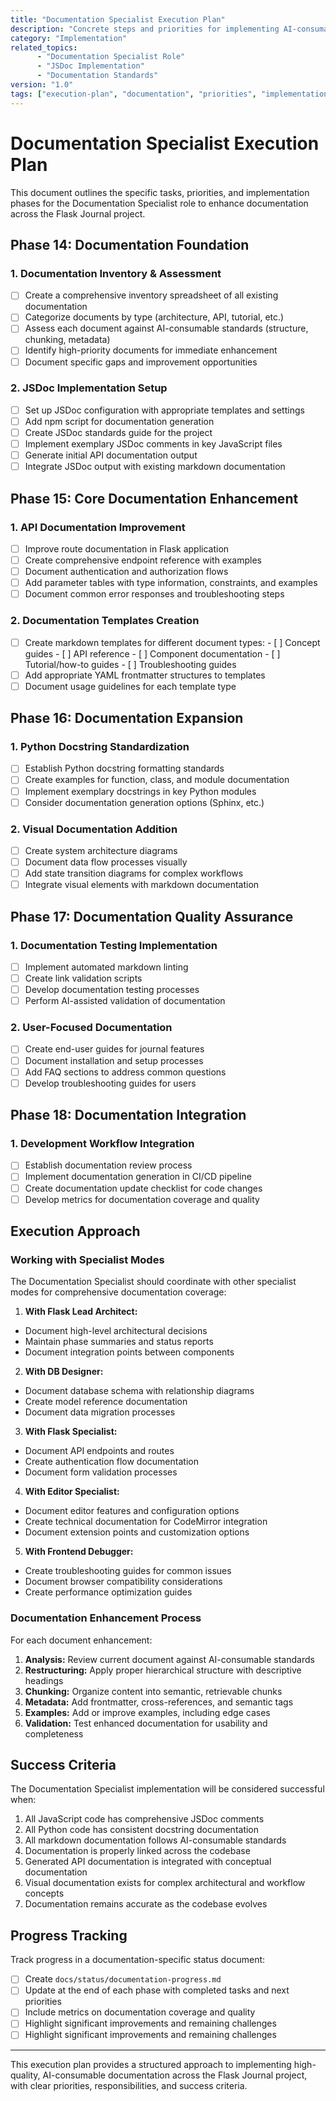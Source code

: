 ```yaml
---
title: "Documentation Specialist Execution Plan"
description: "Concrete steps and priorities for implementing AI-consumable documentation across the Flask Journal project"
category: "Implementation"
related_topics:
      - "Documentation Specialist Role"
      - "JSDoc Implementation"
      - "Documentation Standards"
version: "1.0"
tags: ["execution-plan", "documentation", "priorities", "implementation", "AI-consumable", "phase-based"]
---
```


# Documentation Specialist Execution Plan

This document outlines the specific tasks, priorities, and implementation phases for the Documentation Specialist role to enhance documentation across the Flask Journal project.

## Phase 14: Documentation Foundation

### 1. Documentation Inventory & Assessment

- [ ] Create a comprehensive inventory spreadsheet of all existing documentation
- [ ] Categorize documents by type (architecture, API, tutorial, etc.)
- [ ] Assess each document against AI-consumable standards (structure, chunking, metadata)
- [ ] Identify high-priority documents for immediate enhancement
- [ ] Document specific gaps and improvement opportunities

### 2. JSDoc Implementation Setup

- [ ] Set up JSDoc configuration with appropriate templates and settings
- [ ] Add npm script for documentation generation
- [ ] Create JSDoc standards guide for the project
- [ ] Implement exemplary JSDoc comments in key JavaScript files
- [ ] Generate initial API documentation output
- [ ] Integrate JSDoc output with existing markdown documentation

## Phase 15: Core Documentation Enhancement

### 1. API Documentation Improvement

- [ ] Improve route documentation in Flask application
- [ ] Create comprehensive endpoint reference with examples
- [ ] Document authentication and authorization flows
- [ ] Add parameter tables with type information, constraints, and examples
- [ ] Document common error responses and troubleshooting steps

### 2. Documentation Templates Creation

- [ ] Create markdown templates for different document types:
      - [ ] Concept guides
      - [ ] API reference
      - [ ] Component documentation
      - [ ] Tutorial/how-to guides
      - [ ] Troubleshooting guides
- [ ] Add appropriate YAML frontmatter structures to templates
- [ ] Document usage guidelines for each template type

## Phase 16: Documentation Expansion

### 1. Python Docstring Standardization

- [ ] Establish Python docstring formatting standards
- [ ] Create examples for function, class, and module documentation
- [ ] Implement exemplary docstrings in key Python modules
- [ ] Consider documentation generation options (Sphinx, etc.)

### 2. Visual Documentation Addition

- [ ] Create system architecture diagrams
- [ ] Document data flow processes visually
- [ ] Add state transition diagrams for complex workflows
- [ ] Integrate visual elements with markdown documentation

## Phase 17: Documentation Quality Assurance

### 1. Documentation Testing Implementation

- [ ] Implement automated markdown linting
- [ ] Create link validation scripts
- [ ] Develop documentation testing processes
- [ ] Perform AI-assisted validation of documentation

### 2. User-Focused Documentation

- [ ] Create end-user guides for journal features
- [ ] Document installation and setup processes
- [ ] Add FAQ sections to address common questions
- [ ] Develop troubleshooting guides for users

## Phase 18: Documentation Integration

### 1. Development Workflow Integration

- [ ] Establish documentation review process
- [ ] Implement documentation generation in CI/CD pipeline
- [ ] Create documentation update checklist for code changes
- [ ] Develop metrics for documentation coverage and quality

## Execution Approach

### Working with Specialist Modes

The Documentation Specialist should coordinate with other specialist modes for comprehensive documentation coverage:

1. **With Flask Lead Architect:**
- Document high-level architectural decisions
- Maintain phase summaries and status reports
- Document integration points between components

2. **With DB Designer:**
- Document database schema with relationship diagrams
- Create model reference documentation
- Document data migration processes

3. **With Flask Specialist:**
- Document API endpoints and routes
- Create authentication flow documentation
- Document form validation processes

4. **With Editor Specialist:**
- Document editor features and configuration options
- Create technical documentation for CodeMirror integration
- Document extension points and customization options

5. **With Frontend Debugger:**
- Create troubleshooting guides for common issues
- Document browser compatibility considerations
- Create performance optimization guides

### Documentation Enhancement Process

For each document enhancement:

1. **Analysis:** Review current document against AI-consumable standards
2. **Restructuring:** Apply proper hierarchical structure with descriptive headings
3. **Chunking:** Organize content into semantic, retrievable chunks
4. **Metadata:** Add frontmatter, cross-references, and semantic tags
5. **Examples:** Add or improve examples, including edge cases
6. **Validation:** Test enhanced documentation for usability and completeness

## Success Criteria

The Documentation Specialist implementation will be considered successful when:

1. All JavaScript code has comprehensive JSDoc comments
2. All Python code has consistent docstring documentation
3. All markdown documentation follows AI-consumable standards
4. Documentation is properly linked across the codebase
5. Generated API documentation is integrated with conceptual documentation
6. Visual documentation exists for complex architectural and workflow concepts
7. Documentation remains accurate as the codebase evolves

## Progress Tracking

Track progress in a documentation-specific status document:

- [ ] Create `docs/status/documentation-progress.md`
- [ ] Update at the end of each phase with completed tasks and next priorities
- [ ] Include metrics on documentation coverage and quality
- [ ] Highlight significant improvements and remaining challenges
- [ ] Highlight significant improvements and remaining challenges

---

This execution plan provides a structured approach to implementing high-quality, AI-consumable documentation across the Flask Journal project, with clear priorities, responsibilities, and success criteria.